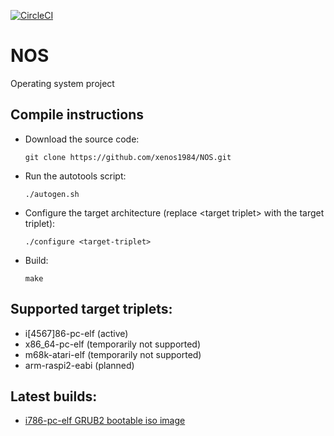 [![CircleCI](https://circleci.com/gh/xenos1984/NOS.svg?style=svg)](https://circleci.com/gh/xenos1984/NOS)

# NOS
Operating system project

## Compile instructions
*	Download the source code:

		git clone https://github.com/xenos1984/NOS.git

*	Run the autotools script:

		./autogen.sh

*	Configure the target architecture (replace &lt;target triplet&gt; with the target triplet):

		./configure <target-triplet>

*	Build:

		make

## Supported target triplets:
* i[4567]86-pc-elf (active)
* x86_64-pc-elf (temporarily not supported)
* m68k-atari-elf (temporarily not supported)
* arm-raspi2-eabi (planned)

## Latest builds:
* [i786-pc-elf GRUB2 bootable iso image](https://circleci.com/api/v1/project/xenos1984/NOS/latest/artifacts/0/$CIRCLE_ARTIFACTS/i786-pc-elf/NOS.iso)

